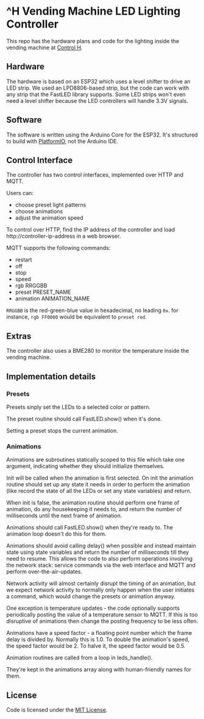 # ^H Vending Machine LED Lighting Controller

This repo has the hardware plans and code for the lighting inside the vending machine at [Control H](https://pdxhackerspace.org).

## Hardware

The hardware is based on an ESP32 which uses a level shifter to drive an LED strip. We used an LPD8806-based strip, but the code can work with any strip that the FastLED library supports. Some LED strips won't even need a level shifter because the LED controllers will handle 3.3V signals.

## Software

The software is written using the Arduino Core for the ESP32. It's structured to build with [PlatformIO](https://platformio.org/), not the Arduino IDE.

## Control Interface

The controller has two control interfaces, implemented over HTTP and MQTT.

Users can:
- choose preset light patterns
- choose animations
- adjust the animation speed

To control over HTTP, find the IP address of the controller and load http://controller-ip-address in a web browser.

MQTT supports the following commands:
- restart
- off
- stop
- speed
- rgb RRGGBB
- preset PRESET_NAME
- animation ANIMATION_NAME

`RRGGBB` is the red-green-blue value in hexadecimal, no leading `0x`. for instance, `rgb FF0000` would be equivalent to `preset red`.

## Extras

The controller also uses a BME280 to monitor the temperature inside the vending machine.


## Implementation details

### Presets

 Presets sinply set the LEDs to a selected color or pattern.

The preset routine should call FastLED.show() when it's done.

Setting a preset stops the current animation.

### Animations

Animations are subroutines statically scoped to this file which take one argument,
indicating whether they should initialize themselves.

Init will be called when the animation is first selected. On init the animation
routine should set up any state it needs in order to perform the animation (like
record the state of all the LEDs or set any state variables) and return.

When init is false, the animation routine should perform one frame of animation,
do any housekeeping it needs to, and return the number of milliseconds until the next
frame of animation.

Animations should call FastLED.show() when they're ready to. The animation loop doesn't
do this for them.

Animations should avoid calling delay() when possible and instead maintain state using
state variables and return the number of milliseconds till they need to resume. This
allows the code to also perform operations involving the network stack: service
commands via the web interface and MQTT and perform over-the-air-updates.

Network activity will almost certainly disrupt the timing of an animation, but we
expect network activity to normally only happen when the user initiates a command, which
would change the presets or animation anyway.

One exception is temperature updates - the code optionally supports periodically posting
the value of a temperature sensor to MQTT. If this is too disruptive of animations then
change the posting frequency to be less often.

Animations have a speed factor - a floating point number which the frame delay is
divided by. Normally this is 1.0. To double the animation's speed, the speed factor
would be 2. To halve it, the speed factor would be 0.5. 

Animation routines are called from a loop in leds_handle().

They're kept in the animations array along with human-friendly names for them.


## License

Code is licensed under the [MIT License](https://romkey.mit-license.org).
